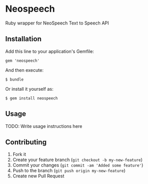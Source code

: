 # Neospeech

Ruby wrapper for NeoSpeech Text to Speech API

## Installation

Add this line to your application's Gemfile:

    gem 'neospeech'

And then execute:

    $ bundle

Or install it yourself as:

    $ gem install neospeech

## Usage

TODO: Write usage instructions here

## Contributing

1. Fork it
2. Create your feature branch (`git checkout -b my-new-feature`)
3. Commit your changes (`git commit -am 'Added some feature'`)
4. Push to the branch (`git push origin my-new-feature`)
5. Create new Pull Request

